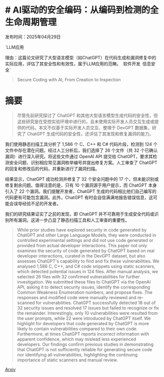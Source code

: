 # # AI驱动的安全编码：从编码到检测的全生命周期管理

发布时间：2025年04月29日

`LLM应用

理由：这篇论文研究了大型语言模型（如ChatGPT）在代码生成和漏洞修复中的实际应用，评估了其安全性和有效性，属于LLM应用的范畴。` `软件开发` `信息安全`

> Secure Coding with AI, From Creation to Inspection

# 摘要

> 尽管先前研究探讨了 ChatGPT 和其他大型语言模型生成代码的安全性，但这些研究是在受控实验环境中进行的，且未使用实际开发人员交互生成或提供的代码。本文不仅基于实际开发人员交互、整理于 DevGPT 数据集，研究了 ChatGPT 生成代码的安全性，还评估了其发现和修复漏洞的能力。

我们使用静态扫描工具分析了 1,586 个 C、C++ 和 C# 代码片段，检测到 124 个文件中存在潜在问题。经过人工分析后，我们选择了 26 个文件（共 32 个已确认漏洞）进行深入研究。将这些文件通过 OpenAI API 提交给 ChatGPT，要求其检测安全问题、识别相应常见漏洞枚举编号并提出修复方案。人工审查了 ChatGPT 的回复和修改后的代码，并重新进行了漏洞扫描。

结果显示，ChatGPT 成功检测并修复了 32 个安全问题中的 17 个，但未能识别或修复剩余问题。值得注意的是，只有 10 个漏洞源于用户提示，而 ChatGPT 本身引入了 22 个漏洞。我们提醒开发者，ChatGPT 生成的代码相比他们自己编写的代码更有可能包含漏洞。此外，ChatGPT 有时会自信满满地报告错误信息，这可能会误导经验不足的开发者。

我们的研究结果证实了之前的发现，即 ChatGPT 并不可靠用于生成安全代码或识别所有漏洞。这进一步凸显了静态扫描工具和人工审查的重要性。


> While prior studies have explored security in code generated by ChatGPT and other Large Language Models, they were conducted in controlled experimental settings and did not use code generated or provided from actual developer interactions. This paper not only examines the security of code generated by ChatGPT based on real developer interactions, curated in the DevGPT dataset, but also assesses ChatGPT's capability to find and fix these vulnerabilities. We analysed 1,586 C, C++, and C# code snippets using static scanners, which detected potential issues in 124 files. After manual analysis, we selected 26 files with 32 confirmed vulnerabilities for further investigation.
  We submitted these files to ChatGPT via the OpenAI API, asking it to detect security issues, identify the corresponding Common Weakness Enumeration numbers, and propose fixes. The responses and modified code were manually reviewed and re-scanned for vulnerabilities. ChatGPT successfully detected 18 out of 32 security issues and resolved 17 issues but failed to recognize or fix the remainder. Interestingly, only 10 vulnerabilities were resulted from the user prompts, while 22 were introduced by ChatGPT itself.
  We highlight for developers that code generated by ChatGPT is more likely to contain vulnerabilities compared to their own code. Furthermore, at times ChatGPT reports incorrect information with apparent confidence, which may mislead less experienced developers. Our findings confirm previous studies in demonstrating that ChatGPT is not sufficiently reliable for generating secure code nor identifying all vulnerabilities, highlighting the continuing importance of static scanners and manual review.

[Arxiv](https://arxiv.org/abs/2504.20814)
